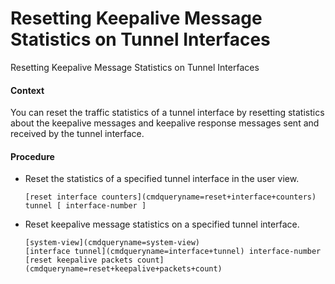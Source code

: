 Resetting Keepalive Message Statistics on Tunnel Interfaces
===========================================================

Resetting Keepalive Message Statistics on Tunnel Interfaces

#### Context

You can reset the traffic statistics of a tunnel interface by resetting statistics about the keepalive messages and keepalive response messages sent and received by the tunnel interface.


#### Procedure

* Reset the statistics of a specified tunnel interface in the user view.
  
  
  ```
  [reset interface counters](cmdqueryname=reset+interface+counters) tunnel [ interface-number ]
  ```
* Reset keepalive message statistics on a specified tunnel interface.
  
  
  ```
  [system-view](cmdqueryname=system-view)
  [interface tunnel](cmdqueryname=interface+tunnel) interface-number
  [reset keepalive packets count](cmdqueryname=reset+keepalive+packets+count)
  ```